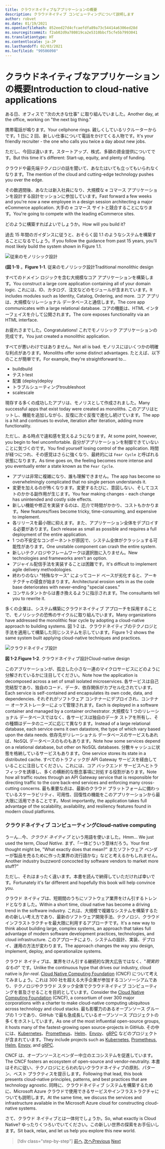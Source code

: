 ```yaml
---
title: クラウドネイティブなアプリケーションの概要
description: クラウドネイティブ コンピューティングについて説明します
author: robvet
ms.date: 01/19/2021
ms.openlocfilehash: 852eed27d4cfcaefdfa89a73c54414a6306ed28d
ms.sourcegitcommit: f2ab02d9a780819ca2e5310bbcf5cfe5b7993041
ms.translationtype: HT
ms.contentlocale: ja-JP
ms.lasthandoff: 02/03/2021
ms.locfileid: "99506098"
---
```

# <a name="introduction-to-cloud-native-applications"></a><span data-ttu-id="a6aef-103">クラウドネイティブなアプリケーションの概要</span><span class="sxs-lookup"><span data-stu-id="a6aef-103">Introduction to cloud-native applications</span></span>

<span data-ttu-id="a6aef-104">ある日、オフィスで "次の大きな仕事" に取り組んでいました。</span><span class="sxs-lookup"><span data-stu-id="a6aef-104">Another day, at the office, working on "the next big thing."</span></span>

<span data-ttu-id="a6aef-105">携帯電話が鳴ります。</span><span class="sxs-lookup"><span data-stu-id="a6aef-105">Your cellphone rings.</span></span> <span data-ttu-id="a6aef-106">親しくしているリクルーターからです。1 日に 2 回、新しい仕事について電話をかけてくる人物です。</span><span class="sxs-lookup"><span data-stu-id="a6aef-106">It's your friendly recruiter - the one who calls you twice a day about new jobs.</span></span>

<span data-ttu-id="a6aef-107">ただし、今回は違います。スタートアップ、株式、多額の資金提供についてです。</span><span class="sxs-lookup"><span data-stu-id="a6aef-107">But this time it's different: Start-up, equity, and plenty of funding.</span></span>

<span data-ttu-id="a6aef-108">クラウドや最先端テクノロジの話を聞いて、あなたはいても立ってもいられなくなります。</span><span class="sxs-lookup"><span data-stu-id="a6aef-108">The mention of the cloud and cutting-edge technology pushes you over the edge.</span></span>

<span data-ttu-id="a6aef-109">その数週間後、あなたは新入社員になり、大規模な e コマース アプリケーションを設計する設計セッションに参加しています。</span><span class="sxs-lookup"><span data-stu-id="a6aef-109">Fast forward a few weeks and you're now a new employee in a design session architecting a major eCommerce application.</span></span> <span data-ttu-id="a6aef-110">大手の e コマース サイトと競合することになります。</span><span class="sxs-lookup"><span data-stu-id="a6aef-110">You're going to compete with the leading eCommerce sites.</span></span>

<span data-ttu-id="a6aef-111">どのように構築すればよいでしょうか。</span><span class="sxs-lookup"><span data-stu-id="a6aef-111">How will you build it?</span></span>

<span data-ttu-id="a6aef-112">過去 15 年間のガイダンスに従うと、おそらく図 1.1 のようなシステムを構築することになるでしょう。</span><span class="sxs-lookup"><span data-stu-id="a6aef-112">If you follow the guidance from past 15 years, you'll most likely build the system shown in Figure 1.1.</span></span>

![従来のモノリシック設計](./media/monolithic-design.png)

<span data-ttu-id="a6aef-114">**(図 1-1)** 。</span><span class="sxs-lookup"><span data-stu-id="a6aef-114">**Figure 1-1**.</span></span> <span data-ttu-id="a6aef-115">従来のモノリシック設計</span><span class="sxs-lookup"><span data-stu-id="a6aef-115">Traditional monolithic design</span></span>

<span data-ttu-id="a6aef-116">すべてのドメイン ロジックを含む大規模なコア アプリケーションを構築します。</span><span class="sxs-lookup"><span data-stu-id="a6aef-116">You construct a large core application containing all of your domain logic.</span></span> <span data-ttu-id="a6aef-117">これには、ID、カタログ、注文などのモジュールが含まれています。</span><span class="sxs-lookup"><span data-stu-id="a6aef-117">It includes modules such as Identity, Catalog, Ordering, and more.</span></span> <span data-ttu-id="a6aef-118">コア アプリは、大規模なリレーショナル データベースと通信します。</span><span class="sxs-lookup"><span data-stu-id="a6aef-118">The core app communicates with a large relational database.</span></span> <span data-ttu-id="a6aef-119">コアの機能は、HTML インターフェイスを介して公開されます。</span><span class="sxs-lookup"><span data-stu-id="a6aef-119">The core exposes functionality via an HTML interface.</span></span>

<span data-ttu-id="a6aef-120">お疲れさまでした。</span><span class="sxs-lookup"><span data-stu-id="a6aef-120">Congratulations!</span></span>  <span data-ttu-id="a6aef-121">これでモノリシック アプリケーションの完成です。</span><span class="sxs-lookup"><span data-stu-id="a6aef-121">You just created a monolithic application.</span></span>

<span data-ttu-id="a6aef-122">すべてが悪いわけではありません。</span><span class="sxs-lookup"><span data-stu-id="a6aef-122">Not all is bad.</span></span> <span data-ttu-id="a6aef-123">モノリスにはいくつかの明確な利点があります。</span><span class="sxs-lookup"><span data-stu-id="a6aef-123">Monoliths offer some distinct advantages.</span></span> <span data-ttu-id="a6aef-124">たとえば、以下のことが簡単です。</span><span class="sxs-lookup"><span data-stu-id="a6aef-124">For example, they're straightforward to...</span></span>

- <span data-ttu-id="a6aef-125">build</span><span class="sxs-lookup"><span data-stu-id="a6aef-125">build</span></span>
- <span data-ttu-id="a6aef-126">テスト</span><span class="sxs-lookup"><span data-stu-id="a6aef-126">test</span></span>
- <span data-ttu-id="a6aef-127">配置 (deploy)</span><span class="sxs-lookup"><span data-stu-id="a6aef-127">deploy</span></span>
- <span data-ttu-id="a6aef-128">トラブルシューティング</span><span class="sxs-lookup"><span data-stu-id="a6aef-128">troubleshoot</span></span>
- <span data-ttu-id="a6aef-129">scale</span><span class="sxs-lookup"><span data-stu-id="a6aef-129">scale</span></span>

<span data-ttu-id="a6aef-130">現存する多くの成功したアプリは、モノリスとして作成されました。</span><span class="sxs-lookup"><span data-stu-id="a6aef-130">Many successful apps that exist today were created as monoliths.</span></span> <span data-ttu-id="a6aef-131">このアプリはヒットし、機能を追加しながら、反復に次ぐ反復で進化し続けています。</span><span class="sxs-lookup"><span data-stu-id="a6aef-131">The app is a hit and continues to evolve, iteration after iteration, adding more functionality.</span></span>

<span data-ttu-id="a6aef-132">ただし、ある時点で違和感を覚えるようになります。</span><span class="sxs-lookup"><span data-stu-id="a6aef-132">At some point, however, you begin to feel uncomfortable.</span></span> <span data-ttu-id="a6aef-133">自分がアプリケーションを制御できていないことに気づくのです。</span><span class="sxs-lookup"><span data-stu-id="a6aef-133">You find yourself losing control of the application.</span></span> <span data-ttu-id="a6aef-134">時間が経つにつれ、その感覚はさらに強くなり、最終的には `Fear Cycle` と呼ばれる状態になります。</span><span class="sxs-lookup"><span data-stu-id="a6aef-134">As time goes on, the feeling becomes more intense and you eventually enter a state known as the `Fear Cycle`.</span></span>

- <span data-ttu-id="a6aef-135">アプリは非常に複雑になり、誰も理解できません。</span><span class="sxs-lookup"><span data-stu-id="a6aef-135">The app has become so overwhelmingly complicated that no single person understands it.</span></span>
- <span data-ttu-id="a6aef-136">変更を加えるのが怖くなります。変更するたびに、意図しない、そしてコストのかかる副作用が生じます。</span><span class="sxs-lookup"><span data-stu-id="a6aef-136">You fear making changes - each change has unintended and costly side effects.</span></span>
- <span data-ttu-id="a6aef-137">新しい機能や修正を実装するのは、厄介で時間がかかり、コストもかかります。</span><span class="sxs-lookup"><span data-stu-id="a6aef-137">New features/fixes become tricky, time-consuming, and expensive to implement.</span></span>
- <span data-ttu-id="a6aef-138">各リリースを最小限に抑えます。また、アプリケーション全体をデプロイする必要があります。</span><span class="sxs-lookup"><span data-stu-id="a6aef-138">Each release as small as possible and requires a full deployment of the entire application.</span></span>
- <span data-ttu-id="a6aef-139">1 つの不安定なコンポーネントが原因で、システム全体がクラッシュする可能性があります。</span><span class="sxs-lookup"><span data-stu-id="a6aef-139">One unstable component can crash the entire system.</span></span>
- <span data-ttu-id="a6aef-140">新しいテクノロジやフレームワークは選択肢に入りません。</span><span class="sxs-lookup"><span data-stu-id="a6aef-140">New technologies and frameworks aren't an option.</span></span>
- <span data-ttu-id="a6aef-141">アジャイル配信手法を実装することは困難です。</span><span class="sxs-lookup"><span data-stu-id="a6aef-141">It's difficult to implement agile delivery methodologies.</span></span>
- <span data-ttu-id="a6aef-142">終わりのない "特殊なケース" によってコード ベースが劣化すると、アーキテクチャの侵食が始まります。</span><span class="sxs-lookup"><span data-stu-id="a6aef-142">Architectural erosion sets in as the code base deteriorates with never-ending "special cases."</span></span>
- <span data-ttu-id="a6aef-143">コンサルタントからは書き換えるように指示されます。</span><span class="sxs-lookup"><span data-stu-id="a6aef-143">The consultants tell you to rewrite it.</span></span>

<span data-ttu-id="a6aef-144">多くの企業は、システム構築にクラウドネイティブ アプローチを採用することで、モノリシックの恐怖のサイクルに取り組んでいます。</span><span class="sxs-lookup"><span data-stu-id="a6aef-144">Many organizations have addressed the monolithic fear cycle by adopting a cloud-native approach to building systems.</span></span> <span data-ttu-id="a6aef-145">図 1-2 は、クラウドネイティブのテクノロジと手法を適用して構築した同じシステムを示しています。</span><span class="sxs-lookup"><span data-stu-id="a6aef-145">Figure 1-2 shows the same system built applying cloud-native techniques and practices.</span></span>

![クラウドネイティブ設計](./media/cloud-native-design.png)

<span data-ttu-id="a6aef-147">**図 1-2**.</span><span class="sxs-lookup"><span data-stu-id="a6aef-147">**Figure 1-2**.</span></span> <span data-ttu-id="a6aef-148">クラウドネイティブ設計</span><span class="sxs-lookup"><span data-stu-id="a6aef-148">Cloud-native design</span></span>

<span data-ttu-id="a6aef-149">このアプリケーションが、孤立した小さな一連のマイクロサービスにどのように分解されているかに注目してください。</span><span class="sxs-lookup"><span data-stu-id="a6aef-149">Note how the application is decomposed across a set of small isolated microservices.</span></span> <span data-ttu-id="a6aef-150">各サービスは自己完結型であり、独自のコード、データ、依存関係がカプセル化されています。</span><span class="sxs-lookup"><span data-stu-id="a6aef-150">Each service is self-contained and encapsulates its own code, data, and dependencies.</span></span> <span data-ttu-id="a6aef-151">それぞれがソフトウェア コンテナーにデプロイされ、コンテナー オーケストレーターによって管理されます。</span><span class="sxs-lookup"><span data-stu-id="a6aef-151">Each is deployed in a software container and managed by a container orchestrator.</span></span> <span data-ttu-id="a6aef-152">大規模な 1 つのリレーショナル データベースではなく、各サービスは独自のデータ ストアを所有し、その種類はデータのニーズに応じて異なります。</span><span class="sxs-lookup"><span data-stu-id="a6aef-152">Instead of a large relational database, each service owns it own datastore, the type of which vary based upon the data needs.</span></span> <span data-ttu-id="a6aef-153">依存先がリレーショナル データベースのサービスもあれば、NoSQL データベースのものもあります。</span><span class="sxs-lookup"><span data-stu-id="a6aef-153">Note how some services depend on a relational database, but other on NoSQL databases.</span></span> <span data-ttu-id="a6aef-154">分散キャッシュに状態を格納しているサービスもあります。</span><span class="sxs-lookup"><span data-stu-id="a6aef-154">One service stores its state in a distributed cache.</span></span> <span data-ttu-id="a6aef-155">すべてのトラフィックが API Gateway サービスを経由していることに注目してください。これには、コア バックエンド サービスへとトラフィックを誘導し、多くの横断的な懸念事項に対処する役割があります。</span><span class="sxs-lookup"><span data-stu-id="a6aef-155">Note how all traffic routes through an API Gateway service that is responsible for directing traffic to the core back-end services and enforcing many cross-cutting concerns.</span></span> <span data-ttu-id="a6aef-156">最も重要な点は、最新のクラウド プラットフォームに備わっているスケーラビリティ、可用性、回復性の機能をこのアプリケーションから最大限に活用できることです。</span><span class="sxs-lookup"><span data-stu-id="a6aef-156">Most importantly, the application takes full advantage of the scalability, availability, and resiliency features found in modern cloud platforms.</span></span>

### <a name="cloud-native-computing"></a><span data-ttu-id="a6aef-157">クラウドネイティブ コンピューティング</span><span class="sxs-lookup"><span data-stu-id="a6aef-157">Cloud-native computing</span></span>

<span data-ttu-id="a6aef-158">うーん...今、_クラウド ネイティブ_ という用語を使いました。</span><span class="sxs-lookup"><span data-stu-id="a6aef-158">Hmm... We just used the term, _Cloud Native_.</span></span> <span data-ttu-id="a6aef-159">まず、「一体どういう意味だろう。</span><span class="sxs-lookup"><span data-stu-id="a6aef-159">Your first thought might be, "What exactly does that mean?"</span></span> <span data-ttu-id="a6aef-160">またソフトウェア ベンダーが製品を売るために作った業界の流行語かな」などと考えるかもしれません。</span><span class="sxs-lookup"><span data-stu-id="a6aef-160">Another industry buzzword concocted by software vendors to market more stuff?"</span></span>

<span data-ttu-id="a6aef-161">ただし、それはまったく違います。本書を読んで納得していただければ幸いです。</span><span class="sxs-lookup"><span data-stu-id="a6aef-161">Fortunately it's far different and hopefully this book will help convince you.</span></span>

<span data-ttu-id="a6aef-162">クラウド ネイティブは、短期間のうちにソフトウェア業界をけん引するトレンドとなりました。</span><span class="sxs-lookup"><span data-stu-id="a6aef-162">Within a short time, cloud native has become a driving trend in the software industry.</span></span> <span data-ttu-id="a6aef-163">これは、大規模で複雑なシステムを構築するための新しい考え方であり、最新のソフトウェア開発手法、テクノロジ、クラウド インフラストラクチャを最大限に利用するアプローチです。</span><span class="sxs-lookup"><span data-stu-id="a6aef-163">It's a new way to think about building large, complex systems, an approach that takes full advantage of modern software development practices, technologies, and cloud infrastructure.</span></span> <span data-ttu-id="a6aef-164">このアプローチにより、システムの設計、実装、デプロイ、運用の方法が変わります。</span><span class="sxs-lookup"><span data-stu-id="a6aef-164">The approach changes the way you design, implement, deploy, and operationalize systems.</span></span>

<span data-ttu-id="a6aef-165">クラウド ネイティブは、業界をけん引する継続的な誇大広告ではなく、"_現実的なもの_" です。</span><span class="sxs-lookup"><span data-stu-id="a6aef-165">Unlike the continuous hype that drives our industry, cloud native is _for-real_.</span></span> <span data-ttu-id="a6aef-166">[Cloud Native Computing Foundation](https://www.cncf.io/) (CNCF) について考えてみましょう。これは 300 社を超える大手企業が参加するコンソーシアムであり、テクノロジやクラウド スタック全体でクラウドネイティブ コンピューティングを普及させることを目的としています。</span><span class="sxs-lookup"><span data-stu-id="a6aef-166">Consider the [Cloud Native Computing Foundation](https://www.cncf.io/) (CNCF), a consortium of over 300 major corporations with a charter to make cloud-native computing ubiquitous across technology and cloud stacks.</span></span> <span data-ttu-id="a6aef-167">最も影響力のあるオープンソース グループの 1 つであり、GitHub で最も急成長しているオープンソース プロジェクトの多くをホストしています。</span><span class="sxs-lookup"><span data-stu-id="a6aef-167">As one of the most influential open-source groups, it hosts many of the fastest-growing open source-projects in GitHub.</span></span> <span data-ttu-id="a6aef-168">その中には、[Kubernetes](https://kubernetes.io/)、[Prometheus](https://prometheus.io/)、[Helm](https://helm.sh/)、[Envoy](https://www.envoyproxy.io/)、[gRPC](https://grpc.io/) などのプロジェクトが含まれています。</span><span class="sxs-lookup"><span data-stu-id="a6aef-168">They include projects such as [Kubernetes](https://kubernetes.io/), [Prometheus](https://prometheus.io/), [Helm](https://helm.sh/), [Envoy](https://www.envoyproxy.io/), and [gRPC](https://grpc.io/).</span></span>

<span data-ttu-id="a6aef-169">CNCF は、オープンソースとベンダー中立のエコシステムを促進しています。</span><span class="sxs-lookup"><span data-stu-id="a6aef-169">The CNCF fosters an ecosystem of open-source and vendor-neutrality.</span></span> <span data-ttu-id="a6aef-170">本書はそれに従い、テクノロジにとらわれないクラウドネイティブの原則、パターン、ベスト プラクティスを提示します。</span><span class="sxs-lookup"><span data-stu-id="a6aef-170">Following that lead, this book presents cloud-native principles, patterns, and best practices that are technology agnostic.</span></span> <span data-ttu-id="a6aef-171">同時に、クラウドネイティブ システムを構築するために、Microsoft Azure クラウドで使用できるサービスやインフラストラクチャについても説明します。</span><span class="sxs-lookup"><span data-stu-id="a6aef-171">At the same time, we discuss the services and infrastructure available in the Microsoft Azure cloud for constructing cloud-native systems.</span></span>

<span data-ttu-id="a6aef-172">さて、クラウド ネイティブとは一体何でしょうか。</span><span class="sxs-lookup"><span data-stu-id="a6aef-172">So, what exactly is Cloud Native?</span></span> <span data-ttu-id="a6aef-173">ゆったりくつろいでいてください。この新しい世界の探索をお手伝いします。</span><span class="sxs-lookup"><span data-stu-id="a6aef-173">Sit back, relax, and let us help you explore this new world.</span></span>

>[!div class="step-by-step"]
><span data-ttu-id="a6aef-174">[前へ](index.md)
>[次へ](definition.md)</span><span class="sxs-lookup"><span data-stu-id="a6aef-174">[Previous](index.md)
[Next](definition.md)</span></span>
